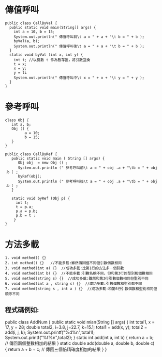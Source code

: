 # 傳值呼叫
```
public class CallByVal {
  public static void main(String[] args) {
    int a = 10, b = 15;
    System.out.println(" 傳值呼叫前\t a = " + a + "\t b = " + b );
    byVal(a, b);
    System.out.println(" 傳值呼叫後\t a = " + a + "\t b = " + b );
  }
  static void byVal (int x, int y) {
    int t; //以變數 t 作為暫存區，將引數互換
    t = x;
    x = y;
    y = ti
    System.out.println(" 傳值呼叫中\t x = " + x + "\t y = " + y );
  }
}
```

# 參考呼叫
```
class Obj {
   int a, b;
   Obj () {
         a = 10;
         b = 15;
   }
}

public class CallByRef {
   public static void main ( String [] args) {
      Obj obj  = new Obj () ;
      System.out.println (" 參考呼叫前\t a = " + obj .a + "\tb = " + obj .b ) ;
      byRef(obj);
      System.out.println (" 參考呼叫後\t a = " + obj .a + "\tb = " + obj .b ) ;
   }
   
   static void byRef (Obj p) {
     int t;
     t = p.a;
     p.a = p.b;
     p.b = t ;
    }
}
```

# 方法多載
```
1. void methed() {}
2. int methed() {}   //不能多載:雖然傳回值不同但引數個數相同
3. void methed(int a) {}  //成功多載:比第1行的方法多一個引數
4. void methed(int b) {}  //不能多載:引數名稱不同，但和第3行的型別和個數相同
5. void methed(string s) {}  //成功多載:雖然和第3行引數個數相同但型別不同
6. void methed(int a , string s) {}  //成功多載:引數個數和型別都不同
7. void methed(string s , int a ) {}  //成功多載:和第6行引數個數和型別相同但順序不同
```
## 程式碼例如:
public class AddNum {
  public static void mian(String [] args) {
     int total1, x = 17, y = 28;
     double total2, i=3.8, j=22.7, k=15.1;
     total1 = add(x, y);
     total2 = add(i, j, k);
     System.out.printf("%d%n",total1);
     System.out.printf("%f%n",total2);
  }
  static int add(int a, int b) {
      return a + b; // 傳回兩個整數相加的結果
  }
  static double add(double a, double b, double c) {
      return a + b + c; // 傳回三個倍精確度相加的結果
  }
}
```

